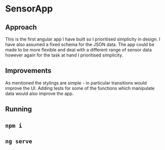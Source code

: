 # SensorApp

## Approach

This is the first angular app I have built so I prioritised simplicity in design.
I have also assumed a fixed schema for the JSON data. The app could be made to be more flexible
and deal with a different range of sensor data however again for the task at hand I prioritised simplicity.

## Improvements
As mentioned the stylings are simple - in particular transitions would improve the UI.
Adding tests for some of the functions which manipulate data would also improve the app.

## Running
## ``npm i``
## ``ng serve``  
